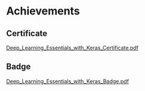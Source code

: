 

# Achievements
## Certificate
[Deep_Learning_Essentials_with_Keras_Certificate.pdf](https://prod-files-secure.s3.us-west-2.amazonaws.com/03e82b26-cccb-4906-bb56-adabcbdc0655/f5cf1405-8a02-49a4-beb6-3d50b033ba6e/Deep_Learning_Essentials_with_Keras_Certificate.pdf?X-Amz-Algorithm=AWS4-HMAC-SHA256&X-Amz-Content-Sha256=UNSIGNED-PAYLOAD&X-Amz-Credential=ASIAZI2LB466XBZRCC3M%2F20250203%2Fus-west-2%2Fs3%2Faws4_request&X-Amz-Date=20250203T024220Z&X-Amz-Expires=3600&X-Amz-Security-Token=IQoJb3JpZ2luX2VjEPL%2F%2F%2F%2F%2F%2F%2F%2F%2F%2FwEaCXVzLXdlc3QtMiJGMEQCICtugXoQO4EOEQUC%2Fh3juTfpbsunYDPVZ0sbOF4fMf2eAiBXp8pd1m%2FI3LN3Yk%2FQLXJdmixKGfBlUmrAGr66z5OdbCqIBAj7%2F%2F%2F%2F%2F%2F%2F%2F%2F%2F8BEAAaDDYzNzQyMzE4MzgwNSIMxy7GmGDwYv%2F5vKENKtwDAYhwUCaSrvuLSkxfUu4%2BJnwU2ENsFlwD5cE2lvEnvWiJ3hnSZy04nY4Jd7MHuYEmNwSaZb9DlIHoLSuAmAmozioCue10UozBWYua2d9w7ETbOTQA5ADmP0V06zOuArojAiwqva5vs4jc179GALG9BWDtUNvVvV1hP6enKjlwX7c0gDbDKRJH1Krl4f94Eoy00CAkniJlgQR7o0z2BBPOutXTauqQe7%2FiYh3Xqa75ZSULFP5T1fXTiQ0nSCpOIBmWh1CisM1GGZ56%2FWLw%2B%2B9Vx2%2B8bzEx2tdhMz%2BjW7SYhhCAfRZzLyVNxnReY12UECLBEm2A9I0KfxCgTX0NfNDXoz5jNQqfARZKk9nHEGwcEmXI6vhJrKHvBX4qZmlYMfxNrnAzGWQMSC8lsotCHF0hqzHHYKhVntKYveNyP58lnszDFUcUMVMRSWZ3nd74dBsiMYS%2BoUhTvhbuqT%2B07Nz%2Fwt94dS9fBqqzRjy0rYU%2FpZ72lixKcgGK%2FRfvUQAFm6f1biQHptirLPKqqhoxBS3R%2FfGNCFZISPbHJYKfktMhQQWFYS77csrj7UgEa51zGsA656LDJ3rXia0C17vzcr61q9q0fRgsu6zMeHubOT%2BcdVZgGeeBLmO997S6yKIwiL%2BAvQY6pgGR0DXbs5yrwcyFsZPjgZoOOpHsKPq3sTi1vEAFH6TzlGHRuBOELE7MUEf2NKtPJ9wXc%2FnLZX7ImrAWYpV%2BsU9JzPEic3PIlQygd%2FMBXnkWkIXfzwhRXgaVJJyyFkZuTdj0G5IBj05BEyxmBqvGtYPw%2F7DA5kbduMyS2AYWcSy%2FUm5Sg9%2BD6POau6wBd45CXivpL8VqPq4FuIzejGabr%2FBqnTqzV4HE&X-Amz-Signature=3b20cc89cac4dc0ca2482fdabed97c8c5e612f84a926cd65e015b00b99ab71cf&X-Amz-SignedHeaders=host&x-id=GetObject)
## Badge
[Deep_Learning_Essentials_with_Keras_Badge.pdf](https://prod-files-secure.s3.us-west-2.amazonaws.com/03e82b26-cccb-4906-bb56-adabcbdc0655/5c209097-6d96-477f-a031-edc11aa6225f/Deep_Learning_Essentials_with_Keras_Badge.pdf?X-Amz-Algorithm=AWS4-HMAC-SHA256&X-Amz-Content-Sha256=UNSIGNED-PAYLOAD&X-Amz-Credential=ASIAZI2LB466XBZRCC3M%2F20250203%2Fus-west-2%2Fs3%2Faws4_request&X-Amz-Date=20250203T024220Z&X-Amz-Expires=3600&X-Amz-Security-Token=IQoJb3JpZ2luX2VjEPL%2F%2F%2F%2F%2F%2F%2F%2F%2F%2FwEaCXVzLXdlc3QtMiJGMEQCICtugXoQO4EOEQUC%2Fh3juTfpbsunYDPVZ0sbOF4fMf2eAiBXp8pd1m%2FI3LN3Yk%2FQLXJdmixKGfBlUmrAGr66z5OdbCqIBAj7%2F%2F%2F%2F%2F%2F%2F%2F%2F%2F8BEAAaDDYzNzQyMzE4MzgwNSIMxy7GmGDwYv%2F5vKENKtwDAYhwUCaSrvuLSkxfUu4%2BJnwU2ENsFlwD5cE2lvEnvWiJ3hnSZy04nY4Jd7MHuYEmNwSaZb9DlIHoLSuAmAmozioCue10UozBWYua2d9w7ETbOTQA5ADmP0V06zOuArojAiwqva5vs4jc179GALG9BWDtUNvVvV1hP6enKjlwX7c0gDbDKRJH1Krl4f94Eoy00CAkniJlgQR7o0z2BBPOutXTauqQe7%2FiYh3Xqa75ZSULFP5T1fXTiQ0nSCpOIBmWh1CisM1GGZ56%2FWLw%2B%2B9Vx2%2B8bzEx2tdhMz%2BjW7SYhhCAfRZzLyVNxnReY12UECLBEm2A9I0KfxCgTX0NfNDXoz5jNQqfARZKk9nHEGwcEmXI6vhJrKHvBX4qZmlYMfxNrnAzGWQMSC8lsotCHF0hqzHHYKhVntKYveNyP58lnszDFUcUMVMRSWZ3nd74dBsiMYS%2BoUhTvhbuqT%2B07Nz%2Fwt94dS9fBqqzRjy0rYU%2FpZ72lixKcgGK%2FRfvUQAFm6f1biQHptirLPKqqhoxBS3R%2FfGNCFZISPbHJYKfktMhQQWFYS77csrj7UgEa51zGsA656LDJ3rXia0C17vzcr61q9q0fRgsu6zMeHubOT%2BcdVZgGeeBLmO997S6yKIwiL%2BAvQY6pgGR0DXbs5yrwcyFsZPjgZoOOpHsKPq3sTi1vEAFH6TzlGHRuBOELE7MUEf2NKtPJ9wXc%2FnLZX7ImrAWYpV%2BsU9JzPEic3PIlQygd%2FMBXnkWkIXfzwhRXgaVJJyyFkZuTdj0G5IBj05BEyxmBqvGtYPw%2F7DA5kbduMyS2AYWcSy%2FUm5Sg9%2BD6POau6wBd45CXivpL8VqPq4FuIzejGabr%2FBqnTqzV4HE&X-Amz-Signature=5a29663b239dadfc437b4588ad6a261c027f73d18fe79b9dc7657818ba79f9d8&X-Amz-SignedHeaders=host&x-id=GetObject)
